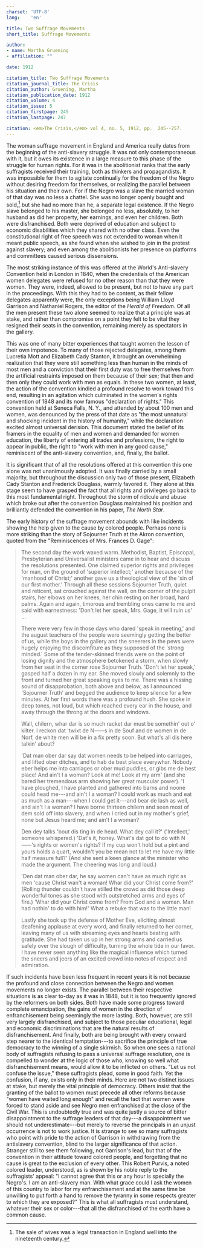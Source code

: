 ```yaml
---
charset: 'UTF-8'
lang:    'en'

title: Two Suffrage Movements
short_title: Suffrage Movements

author:
- name: Martha Gruening
- affiliation: ""

date: 1912

citation_title: Two Suffrage Movements
citation_journal_title: The Crisis
citation_author: Gruening, Martha
citation_publication_date: 1912
citation_volume: 4
citation_issue: 5
citation_firstpage: 245
citation_lastpage: 247

citation: <em>The Crisis,</em> vol 4, no. 5, 1912, pp.  245--257.
---
```




The woman suffrage movement in England and America really dates from the beginning of the anti-slavery struggle. It was not only contemporaneous with it, but it owes its existence in a large measure to this phase of the struggle for human rights. For it was in the abolitionist ranks that the early suffragists received their training, both as thinkers and propagandists. It was impossible for them to agitate continually for the freedom of the Negro without desiring freedom for themselves, or realizing the parallel between his situation and their own. For if the Negro was a slave the married woman of that day was no less a chattel. She was no longer openly bought and sold,[^fn] but she had no more than he, a separate legal existence. If the Negro slave belonged to his master, she belonged no less, absolutely, to her husband as did her property, her earnings, and even her children. Both were disfranchised. Both were deprived of education and subject to economic disabilities which they shared with no other class. Even the constitutional right of free speech was not extended to woman when it meant public speech, as she found when she wished to join in the protest against slavery; and even among the abolitionists her presence on platforms and committees caused serious dissensions.

The most striking instance of this was offered at the World's Anti-slavery Convention held in London in 1840, when the credentials of the American women delegates were refused for no other reason than that they were women. They were, indeed, allowed to be present, but not to have any part in the proceedings. With this they had to be content, as their fellow delegates apparently were, the only exceptions being William Lloyd Garrison and Nathaniel Rogers, the editor of the *Herald of Freedom*. Of all the men present these two alone seemed to realize that a principle was at stake, and rather than compromise on a point they felt to be vital they resigned their seats in the convention, remaining merely as spectators in the gallery.

This was one of many bitter experiences that taught women the lesson of their own impotence. To many of those rejected delegates, among them Lucretia Mott and Elizabeth Cady Stanton, it brought an overwhelming realization that they were still something less than human in the minds of most men and a conviction that their first duty was to free themselves from the artificial restraints imposed on them because of their sex; that then and then only they could work with men as equals. In these two women, at least, the action of the convention kindled a profound resolve to work toward this end, resulting in an agitation which culminated in the women's rights convention of 1848 and its now famous "declaration of rights." This convention held at Seneca Falls, N. Y., and attended by about 100 men and women, was denounced by the press of that date as "the most unnatural and shocking incident in the history of humanity," while the declaration excited almost universal derision. This document stated the belief of its framers in the equality of men and women and demanded for women education, the liberty of entering all trades and professions, the right to appear in public, the right to "work with men in any good cause," reminiscent of the anti-slavery convention, and, finally, the ballot.

It is significant that of all the resolutions offered at this convention this one alone was not unanimously adopted. It was finally carried by a small majority, but throughout the discussion only two of those present, Elizabeth Cady Stanton and Frederick Douglass, warmly favored it. They alone at this stage seem to have grasped the fact that all rights and privileges go back to this most fundamental right. Throughout the storm of ridicule and abuse which broke out after the convention Douglass maintained his position and brilliantly defended the convention in his paper, *The North Star*.

The early history of the suffrage movement abounds with like incidents showing the help given to the cause by colored people. Perhaps none is more striking than the story of Sojourner Truth at the Akron convention, quoted from the "Reminiscences of Mrs. Frances D. Gage":

> The second day the work waxed warm. Methodist, Baptist, Episcopal, Presbyterian and Universalist ministers came in to hear and discuss the resolutions presented. One claimed superior rights and privileges for man, on the ground of 'superior intellect;' another because of the 'manhood of Christ;' another gave us a theological view of the 'sin of our first mother.' Through all these sessions Sojourner Truth, quiet and reticent, sat crouched against the wall, on the corner of the pulpit stairs, her elbows on her knees, her chin resting on her broad, hard palms. Again and again, timorous and trembling ones came to me and said with earnestness: 'Don't let her speak, Mrs. Gage, it will ruin us' …    <p> There were very few in those days who dared 'speak in meeting,' and the august teachers of the people were seemingly getting the better of us, while the boys in the gallery and the sneerers in the pews were hugely enjoying the discomfiture as they supposed of the 'strong minded.' Some of the tender-skinned friends were on the point of losing dignity and the atmosphere betokened a storm, when slowly from her seat in the corner rose Sojourner Truth. 'Don't let her speak,' gasped half a dozen in my ear. She moved slowly and solemnly to the front and turned her great speaking eyes to me. There was a hissing sound of disapprobation, both above and below, as I announced 'Sojourner Truth' and begged the audience to keep silence for a few minutes. At her first words there was a profound hush. She spoke in deep tones, not loud, but which reached every ear in the house, and away through the throng at the doors and windows.  <p> Wall, chilern, whar dar is so much racket dar must be somethin' out o' kilter. I reckon dat 'twixt de N&#11834;s in de Souf and de women in de Norf, de white men will be in a fix pretty soon. But what's all dis here talkin' about?   <p> 'Dat man ober dar say dat women needs to be helped into carriages, and lifted ober ditches, and to hab de best place everywhar. Nobody eber helps me into carriages or ober mud puddles, or gibs me de best place! And ain't I a woman? Look at me! Look at my arm' (and she bared her tremendous arm showing her great muscular power). 'I have ploughed, I have planted and gathered into barns and noone could head me---and ain't I a woman? I could work as much and eat as much as a man---when I could get it---and bear de lash as well, and ain't I a woman? I have borne thirteen chilern and seen most of dem sold off into slavery, and when I cried out in my mother's grief, none but Jesus heard me; and ain't I a woman?    <p> Den dey talks 'bout dis ting in de head. What dey call it?' ('Intellect,' someone whispered.) 'Dat's it, honey. What's dat got to do with N&#11834;'s rights or women's rights? If my cup won't hold but a pint and yours holds a quart, wouldn't you be mean not to let me have my little half measure full?' (And she sent a keen glance at the minister who made the argument. The cheering was long and loud.)    <p> 'Den dat man ober dar, he say women can't have as much right as men 'cause Christ wan't a woman! Whar did your Christ come from?' (Rolling thunder couldn't have stilled the crowd as did those deep wonderful tones as she stood with outstretched arms and eyes of fire.) 'Whar did your Christ come from? From God and a woman. Man had nothin' to do with him!' What a rebuke that was to the little man!   <p> Lastly she took up the defense of Mother Eve, eliciting almost deafening applause at every word, and finally returned to her corner, leaving many of us with streaming eyes and hearts beating with gratitude. She had taken us up in her strong arms and carried us safely over the slough of difficulty, turning the whole tide in our favor. I have never seen anything like the magical influence which turned the sneers and jeers of an excited crowd into notes of respect and admiration.

If such incidents have been less frequent in recent years it is not because the profound and close connection between the Negro and women movements no longer exists. The parallel between their respective situations is as clear to-day as it was in 1848, but it is too frequently ignored by the reformers on both sides. Both have made some progress toward complete emancipation, the gains of women in the direction of enfranchisement being seemingly the more lasting. Both, however, are still very largely disfranchised, and subject to those peculiar educational, legal and economic discriminations that are the natural results of disfranchisement. And finally, both are being brought with every onward step nearer to the identical temptation---to sacrifice the principle of true democracy to the winning of a single skirmish. So when one sees a national body of suffragists refusing to pass a universal suffrage resolution, one is compelled to wonder at the logic of those who, knowing so well what disfranchisement means, would allow it to be inflicted on others. "Let us not confuse the issue," these suffragists plead, some in good faith. Yet the confusion, if any, exists only in their minds. Here are not two distinet issues at stake, but merely the vital principle of democracy. Others insist that the granting of the ballot to women must precede all other reforms because "women have waited long enough" and recall the fact that women were forced to stand aside and see Negro men enfranchised at the close of the Civil War. This is undoubtedly true and was quite justly a source of bitter disappointment to the suffrage leaders of that day---a disappointment we should not underestimate---but merely to reverse the principals in an unjust occurrence is not to work justice. It is strange to see so many suffragists who point with pride to the action of Garrison in withdrawing from the antislavery convention, blind to the larger significance of that action. Stranger still to see them following, not Garrison's lead, but that of the convention in their attitude toward colored people, and forgetting that no cause is great to the exclusion of every other. This Robert Purvis, a noted colored leader, understood, as is shown by his noble reply to the suffragists' appeal: "I cannot agree that this or any hour is specially the Negro's. I am an anti-slavery man. With what grace could I ask the women of this country to labor for my enfranchisement and at the same time be unwilling to put forth a hand to remove the tyranny in some respects greater to which they are exposed?" This is what all suffragists must understand, whatever their sex or color---that all the disfranchised of the earth have a common cause.

[^fn]: The sale of wives was a legal transaction in England well into the nineteenth century.
